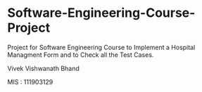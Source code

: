 # Software-Engineering-Course-Project

Project for Software Engineering Course to Implement a Hospital Managment Form and to Check all the Test Cases.

Vivek Vishwanath Bhand

MIS : 111903129
